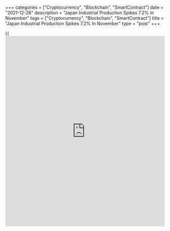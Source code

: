 +++
categories = ["Cryptocurrency", "Blockchain", "SmartContract"]
date = "2021-12-28"
description = "Japan Industrial Production Spikes 7.2% In November"
tags = ["Cryptocurrency", "Blockchain", "SmartContract"]
title = "Japan Industrial Production Spikes 7.2% In November"
type = "post"
+++

{{<iframe id="large-banner" src="https://www.bounty.group/#slide=26.0" width="100%" height="600" scrolling="no" style="border: 0px solid rgb(216, 221, 230); border-radius: 3px;">}}

Industrial output in Japan advanced a seasonally adjusted 7.2 percent on
month in November, the Ministry of Economy, Trade and Industry said on
Tuesday.

That beat expectations for an increase of 4.8 percent and was up from
the 1.8 percent gain in October.

On a yearly basis, industrial production improved 5.4 percent - again
topping forecasts for a gain of 2.5 percent following the 4.1 percent
contraction in the previous month.

Upon the release of the data, the METI upgraded its assessment of
industrial production, saying that it now showing signs of an upward
movement.

Industries that contributed to the increase included motor vehicles,
plastic products and iron and steel. These gains were offset by declines
in production among chemicals and petroleum products.

Shipments were up 7.4 percent on month and 3.5 percent on year, while
inventories rose 1.7 percent on month and 5.2 percent on year. The
inventory ratio slipped 2.6 percent on month and rose 0.4 percent on
year.

According to the METI's forecast for industrial production, output is
expected to rise 1.6 percent in December and 5.0 percent in January.

Industries contributing to the increase in December include transport
equipment and fabricated metals; January's gains are expected to be
supported by production machinery, electrical machinery and electronic
parts.

Also on Tuesday, the Ministry of Internal Affairs and Communications
said that the unemployment rate in Japan came in at a seasonally
adjusted 2.8 percent in November.

That missed expectations for 2.7 percent, which would have been
unchanged from the October reading.

The jobs-to-applications ratio was 1.15, unchanged from the previous
month but shy of expectations for 1.16.

The participation rate was 62.0 - unchanged and in line with forecasts.

For comments and feedback [contact](https://www.playgroundfx.com/contact/): editorial@rtt[news](https://www.letsplayfx.com/blog/forex-news-website/).com

[Economic News][1]

 **What parts of the world are seeing the best (and worst) economic
performances lately? Click[here][2] to check out our [Econ Scorecard][2]
and find out! See up-to-the-moment [ranking](https://www.playgroundfx.com/blog/crypto-exchange-ranking/)s for the best and worst
performers in [GDP][3], [unemployment rate][4], [inflation][5] and much
more.**

   1. www.rtt[news](https://www.letsplayfx.com/blog/forex-news-website/).com/Content/EconomicNews.aspx
   2. www.rtt[news](https://www.letsplayfx.com/blog/forex-news-website/).com/economic-scorecard/world-rank/unemployment-rate/highest-performance.aspx
   3. www.rtt[news](https://www.letsplayfx.com/blog/forex-news-website/).com/economic-scorecard/world-rank/GDP/highest-performance.aspx
   4. www.rtt[news](https://www.letsplayfx.com/blog/forex-news-website/).com/economic-scorecard/world-rank/unemployment-rate/lowest-performance.aspx
   5. www.rtt[news](https://www.letsplayfx.com/blog/forex-news-website/).com/economic-scorecard/world-rank/CPI/highest-performance.aspx